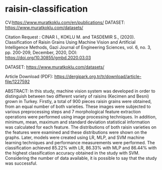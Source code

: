 # raisin-classification


CV:https://www.muratkoklu.com/en/publications/
DATASET: https://www.muratkoklu.com/datasets/

Citation Request :
CINAR I., KOKLU M. and TASDEMIR S., (2020). Classification of Raisin Grains Using Machine Vision and Artificial Intelligence Methods, Gazi Journal of Engineering Sciences, vol. 6, no. 3, pp. 200-209, December, 2020, DOI: https://doi.org/10.30855/gmbd.2020.03.03


DATASET: https://www.muratkoklu.com/datasets/

Article Download (PDF): https://dergipark.org.tr/tr/download/article-file/1227592

ABSTRACT: In this study, machine vision system was developed in order to distinguish between two different variety of raisins (Kecimen and Besni) grown in Turkey. Firstly, a total of 900 pieces raisin grains were obtained, from an equal number of both varieties. These images were subjected to various preprocessing steps and 7 morphological feature extraction operations were performed using image processing techniques. In addition, minimum, mean, maximum and standard deviation statistical information was calculated for each feature. The distributions of both raisin varieties on the features were examined and these distributions were shown on the graphs. Later, models were created using LR, MLP, and SVM machine learning techniques and performance measurements were performed. The classification achieved 85.22% with LR, 86.33% with MLP and 86.44% with the highest classification accuracy obtained in the study with SVM. Considering the number of data available, it is possible to say that the study was successful.
